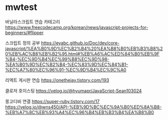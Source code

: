 # mwtest

바닐라스크립트 연습 카테고리
https://www.freecodecamp.org/korean/news/javascript-projects-for-beginners/#flipper

스크립트 정의 공부
https://eyabc.github.io/Doc/dev/core-javascript/%EA%B0%9D%EC%B2%B4%20%EA%B8%B0%EB%B3%B8%20%EB%AC%B8%EB%B2%95.html#%EB%A6%AC%ED%84%B0%EB%9F%B4-%EC%9D%B4%EC%99%B8%EC%9D%98-%EA%B0%9D%EC%B2%B4-%EC%83%9D%EC%84%B1-%EC%A7%80%EC%96%91-%EC%9D%B4%EC%9C%A0

리엑트 게시판 연습
https://onethejay.tistory.com/193

클로저 호이스팅
https://velog.io/@hyumapr/JavaScript-Sean103024

몽고디비 연결
https://super-ruby.tistory.com/17
https://velog.io/@wns450/API-%EB%9D%BC%EC%9A%B0%ED%8A%B8-%EB%A7%8C%EB%93%A4%EC%96%B4%EB%B3%B4%EA%B8%B0

